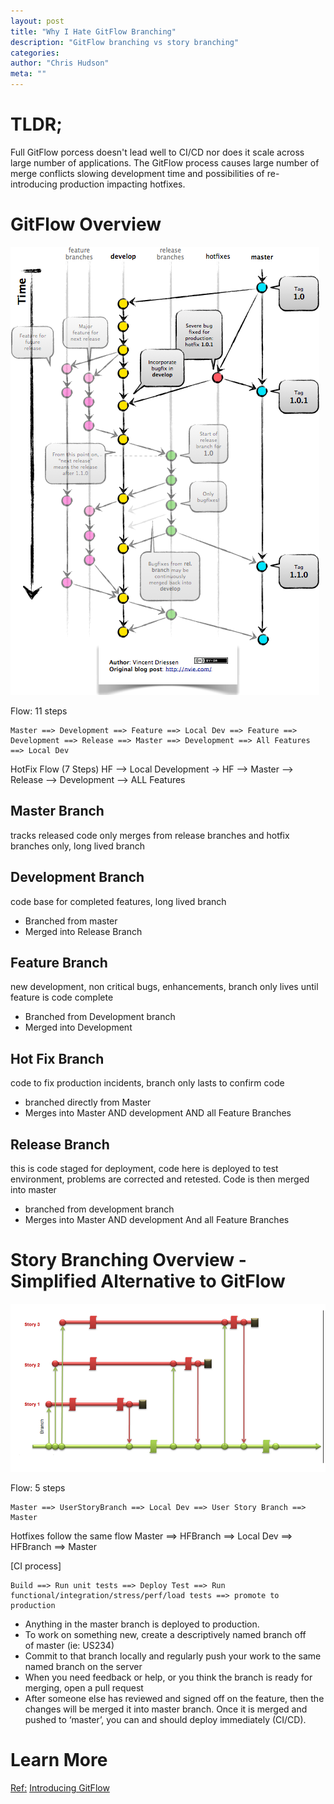 ```yaml
--- 
layout: post 
title: "Why I Hate GitFlow Branching" 
description: "GitFlow branching vs story branching" 
categories:  
author: "Chris Hudson" 
meta: "" 
--- 
```


# TLDR;
Full GitFlow porcess doesn't lead well to CI/CD nor does it scale across large number of applications. The GitFlow process causes large number of merge conflicts slowing development time and possibilities of re-introducing production impacting hotfixes. 

# GitFlow Overview
![GitFlow](GitFlowHotfixBranch.png)

Flow: 11 steps
    
    Master ==> Development ==> Feature ==> Local Dev ==> Feature ==> Development ==> Release ==> Master ==> Development ==> All Features ==> Local Dev

HotFix Flow (7 Steps)
    HF --> Local Development -> HF --> Master --> Release --> Development --> ALL Features 
 
    
## Master Branch 
tracks released code only merges from release branches and hotfix branches only, long lived branch

## Development Branch
code base for completed features, long lived branch
- Branched from master  
- Merged into Release Branch

## Feature Branch
new development, non critical bugs, enhancements, branch only lives until feature is code complete
- Branched from Development branch
- Merged into Development

## Hot Fix Branch
code to fix production incidents, branch only lasts to confirm code
- branched directly from Master
- Merges into Master AND development AND all Feature Branches

## Release Branch
this is code staged for deployment, code here is deployed to test environment, problems are corrected and retested. Code is then merged into master
- branched from development branch
- Merges into Master AND development And all Feature Branches


# Story Branching Overview - Simplified Alternative to GitFlow
![Diagram - User story branching model](StoryBranch.png)

Flow: 5 steps

    Master ==> UserStoryBranch ==> Local Dev ==> User Story Branch ==> Master

Hotfixes follow the same flow 
    Master ==> HFBranch ==> Local Dev ==> HFBranch ==> Master

    
[CI process] 

    Build ==> Run unit tests ==> Deploy Test ==> Run functional/integration/stress/perf/load tests ==> promote to production


- Anything in the master branch is deployed to production.
- To work on something new, create a descriptively named branch off of master (ie: US234)
- Commit to that branch locally and regularly push your work to the same named branch on the server
- When you need feedback or help, or you think the branch is ready for merging, open a pull request
- After someone else has reviewed and signed off on the feature, then the changes will be merged it into master branch. Once it is merged and pushed to ‘master’, you can and should deploy immediately (CI/CD).

# Learn More
[Ref:](https://www.richard-banks.org/2011/02/branch-per-story-pattern-and-tfs.html)
[Introducing GitFlow](https://datasift.github.io/gitflow/IntroducingGitFlow.html)
 
